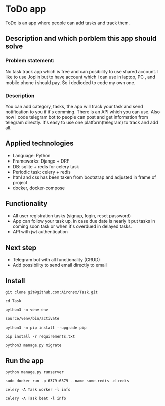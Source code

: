 # ToDo app

ToDo is an app where people can add tasks and track them.

## Description and which porblem this app should solve

### Problem statement:

No task track app which is free and can posibility to use shared account. I like to use Joplin but to have account which i can use in laptop, PC , and mobile phone i should pay. So i dedicded to code my own one.

### Description

You can add category, tasks, the app will track your task and send notification to you if it's comming. There is an API which you can use. Also now i code telegram bot to people can post and get information from telegram directly. It's easy to use one platform(telegram) to track and add all.


## Applied technologies

- Language: Python
- Frameworks: Django + DRF
- DB: sqlite + redis for celery task
- Periodic task: celery + redis
- html and css has been taken from bootstrap and adjusted in frame of project
- docker, docker-compose

## Functionality

- All user registration tasks (signup, login, reset password)
- App can follow your task up, in case due date is nearly it put tasks in 
  coming soon task or when it's overdued in delayed tasks.
- API with jwt authentication

## Next step

- Telegram bot with all functionality (CRUD)
- Add possibility to send email directly to email

## Install

```
git clone git@github.com:Aironsx/Task.git
```
```
cd Task
```
```
python3 -m venv env
```
```
source/venv/bin/activate
```
```
python3 -m pip install --upgrade pip
```    
```
pip install -r requirements.txt
```   
```
python3 manage.py migrate
```       
    
## Run the app
```
python manage.py runserver
```
```
sudo docker run -p 6379:6379 --name some-redis -d redis
```
```
celery -A Task worker -l info
```
```
celery -A Task beat -l info
```
